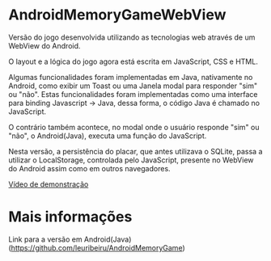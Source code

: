 # AndroidMemoryGameWebView
 
 Versão do jogo desenvolvida utilizando as tecnologias web através de um WebView do Android.
 
 O layout e a lógica do jogo agora está escrita em JavaScript, CSS e HTML.
 
 Algumas funcionalidades foram implementadas em Java, nativamente no Android, como exibir um Toast ou uma Janela modal para responder "sim" ou "não".
 Estas funcionalidades foram implementadas como uma interface para binding Javascript -> Java, dessa forma, o código Java é chamado no JavaScript.
 
 O contrário também acontece, no modal onde o usuário responde "sim" ou "não", o Android(Java), executa uma função do JavaScript.
 
 Nesta versão, a persistência do placar, que antes utilizava o SQLite, passa a utilizar o LocalStorage, controlada pelo JavaScript, presente no WebView do Android assim como em outros navegadores.
 
[Vídeo de demonstração](https://drive.google.com/file/d/19d-w_EkP4-R51_KZ4XITZm0iBrCNrAGE/view?usp=sharing)

# Mais informações
Link para a versão em Android(Java)(https://github.com/leuribeiru/AndroidMemoryGame)
